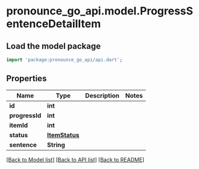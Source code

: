 # pronounce_go_api.model.ProgressSentenceDetailItem

## Load the model package
```dart
import 'package:pronounce_go_api/api.dart';
```

## Properties
Name | Type | Description | Notes
------------ | ------------- | ------------- | -------------
**id** | **int** |  | 
**progressId** | **int** |  | 
**itemId** | **int** |  | 
**status** | [**ItemStatus**](ItemStatus.md) |  | 
**sentence** | **String** |  | 

[[Back to Model list]](../README.md#documentation-for-models) [[Back to API list]](../README.md#documentation-for-api-endpoints) [[Back to README]](../README.md)


